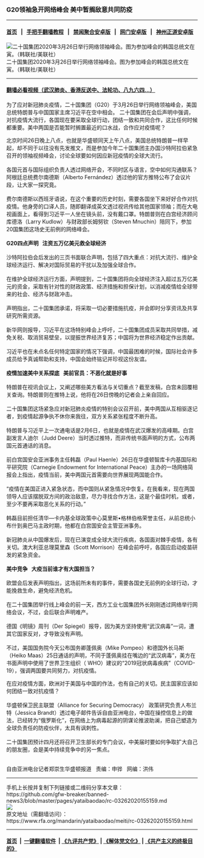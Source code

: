 ### G20领袖急开网络峰会  美中暂搁敌意共同防疫
------------------------

#### [首页](https://github.com/gfw-breaker/banned-news3/blob/master/README.md) &nbsp;&nbsp;|&nbsp;&nbsp; [手把手翻墙教程](https://github.com/gfw-breaker/guides/wiki) &nbsp;&nbsp;|&nbsp;&nbsp; [禁闻聚合安卓版](https://github.com/gfw-breaker/bn-android) &nbsp;&nbsp;|&nbsp;&nbsp; [网门安卓版](https://github.com/oGate2/oGate) &nbsp;&nbsp;|&nbsp;&nbsp; [神州正道安卓版](https://github.com/SzzdOgate/update) 



<div id="headerimg">
 <img alt="二十国集团2020年3月26日举行网络领袖峰会。图为参加峰会的韩国总统文在寅。（韩联社/美联社）" src="https://www.rfa.org/mandarin/yataibaodao/meiti/rc-03262020155159.html/hj-rc-0326.jpg/@@images/5eac61a3-660e-41e4-8c35-123c69fc9773.jpeg" title="二十国集团2020年3月26日举行网络领袖峰会。图为参加峰会的韩国总统文在寅。（韩联社/美联社）"/>
 <div id="headerimgcontents">
  <div id="headerimgcaption">
   <span>
    二十国集团2020年3月26日举行网络领袖峰会。图为参加峰会的韩国总统文在寅。（韩联社/美联社）
   </span>
   <!-- zoomattribute -->
  </div>
  <!-- headerimgcaption -->
 </div>
 <!-- headerimagecontents -->
</div>

<hr/>


#### [翻墙必看视频（武汉肺炎、香港反送中、法轮功、八九六四...）](https://github.com/gfw-breaker/banned-news3/blob/master/pages/link3.md)

<div id="storytext">
 <div>
  <div class="slot_header">
  </div>
 </div>
 <p>
  为了应对新冠肺炎疫情，二十国集团（G20）于3月26日举行网络领袖峰会，美国总统特朗普与中国国家主席习近平在空中相会。 二十国集团在会后声明中强调，对抗疫情大流行，各国现在要采取全球行动，团结一致和共同合作，这比任何时候都重要。美中两国是否能暂时搁置最近的口水战，合作应对疫情呢？
 </p>
 <p>
 </p>
 <p>
 </p>
 <p>
  北京时间26日晚上八点，也就是华盛顿同天上午八点，美国总统特朗普一样早起，却不同于以往没有先发推文，而是参加今年二十国集团主办国沙特阿拉伯紧急召开的领袖视频峰会，讨论全球要如何因应新冠疫情的全球大流行。
  <br/>
  <br/>
  各国元首与国际组织负责人透过网络开会，不同时区与语言，空中如何沟通联系？阿根廷总统费尔南德斯（Alberto Fernández）透过他的官方推特公布了会议片段，让大家一探究竟。
  <br/>
  <br/>
  费尔南德斯以西班牙语说，在这个重要的历史时刻，需要各国坐下来好好合作对抗疫情。他身旁的口译人员，随即翻译成英文透过视讯传给其他国家领袖；而在大电视画面上，看得到习近平一人坐在镜头前，没有戴口罩。特朗普则在白宫经济顾问库德洛（Larry Kudlow）与财政部长姆努钦（Steven Mnuchin）陪同下，参加20国集团这场史无前例的网络峰会。
  <br/>
  <br/>
  <b>
   G20四点声明   注资五万亿美元救全球经济
  </b>
  <br/>
  <br/>
  沙特阿拉伯会后发出的三页书面联合声明，包括了四大重点：对抗大流行、维护全球经济运行、解决对国际贸易的干扰以及加强全球合作。
  <br/>
  <br/>
  在维护全球经济运行方面，声明提到，二十国集团将向全球经济注入超过五万亿美元的资金，采取有针对性的财政政策、经济措施和担保计划，以消减疫情给全球带来的社会、经济与财政冲击。
  <br/>
  <br/>
  声明指出，二十国集团承诺，将采取一切必要措施抗疫，并会即时分享资讯及共享研究所需资源。
  <br/>
  <br/>
  新华网则报导，习近平在这场特别峰会上呼吁，二十国集团成员采取共同举措，减免关税、取消贸易壁垒，以提振世界经济复苏；中国将为世界经济稳定作出贡献。
  <br/>
  <br/>
  习近平也在未点名任何特定国家的情况下强调，中国最困难的时候，国际社会许多成员给予真诚帮助和支持，中国会始终铭记并珍视这份友谊。
  <br/>
  <br/>
  <b>
   疫情加速美中关系探底   美前官员：不恶化就是好事
  </b>
  <br/>
  <br/>
  特朗普在视讯会议上，又阐述哪些美方看法与关切重点？截至发稿，白宫未回覆相关查询。特朗普则在推特上说，他将在26日傍晚的记者会上亲自回应。
  <br/>
  <br/>
  二十国集团这场紧急应对新冠肺炎疫情的特别会议召开前，美中两国从互相驱逐记者，到疫情起源争执不休你来我往，双方关系紧张程度不断升高。
  <br/>
  <br/>
  特朗普与习近平上一次通电话是2月6日，也就是疫情在武汉爆发的高峰期。白宫副发言人迪尔（Judd Deere）当时透过推特，而非传统书面声明的方式，公布两国元首通话的消息。
  <br/>
  <br/>
  前白宫国安会亚洲事务主任韩磊（Paul Haenle）26日在华盛顿智库卡内基国际和平研究院（Carnegie Endowment for International Peace）主办的一场网络简报会上指出，疫情当前，美中两国元首需要向世界展现两国能合作。
  <br/>
  <br/>
  “疫情在美国正进入紧急状态，而中国则从紧急情况中恢复。在我看来，现在两国领导人应该摆脱双方间的政治敌意，尽力寻找合作方法，这是个最佳时机，或者，至少不要再采取恶化关系的行动。”
  <br/>
  <br/>
  韩磊目前担任清华—卡内基全球政策中心莫里斯•格林伯格荣誉主任，从前总统小布什到奥巴马主政时期，他都在白宫国安会主管亚洲事务。
  <br/>
  <br/>
  新冠肺炎从中国爆发后，现在已演变成全球大流行疾病，各国面对棘手疫情，各有关切。澳大利亚总理莫里森（Scott Morrison）在峰会前呼吁，各国应启动疫苗研发的紧急资金。
  <br/>
  <br/>
  <b>
   美中竞争   大疫当前谁才有大国担当？
  </b>
  <br/>
  <br/>
  欧盟会后发表声明指出，这场前所未有的事件，需要各国史无前例的全球行动，才能挽救生命，避免经济危机。
  <br/>
  <br/>
  在二十国集团举行线上峰会的前一天，西方工业七国集团外长刚刚透过网络举行网络会议，不过，会后联合声明难产。
  <br/>
  <br/>
  德国《明镜》周刊（Der Spiegel）报导，因为美方坚持使用“武汉病毒”一词，遭其它国家反对，才导致没有声明。
  <br/>
  <br/>
  不过，美国国务院今天公布国务卿蓬佩奥（Mike Pompeo）和德国外长马斯（Heiko Maas）25日通话的声明，不同于蓬佩奥挂在嘴边的“武汉病毒”，美方在书面声明中使用了世界卫生组织（ WHO）建议的“2019冠状病毒疾病”（COVID-19），强调两国要共同努力，对抗疫情。
 </p>
 <p>
  在应对疫情方面，欧洲对于美国与中国的作法，也有自己的关切。民主国家应该如何团结一致对抗疫情？
  <br/>
  <br/>
  华盛顿保卫民主联盟（Alliance for Securing Democracy） 政策研究负责人布兰特（Jessica Brandt）透过电子邮件告诉自由亚洲电台，中国在操控信息上的做法，已经转为“俄罗斯化”，在网络上为病毒起源的阴谋论推波助澜，把自己塑造为全球负责任的防疫伙伴，太具有讽刺性。
  <br/>
  <br/>
  二十国集团预计四月还将召开卫生部长的专门会议，中美届时要如何争取扩大自己的朋友圈，会是美中持续竞争中的另一焦点。
 </p>
 <p>
  <br/>
  自由亚洲电台记者郑崇生华盛顿报道   责编：申铧   网编：洪伟
  <br clear="all"/>
 </p>
</div>

<hr/>
手机上长按并复制下列链接或二维码分享本文章：<br/>
https://github.com/gfw-breaker/banned-news3/blob/master/pages/yataibaodao/rc-03262020155159.md <br/>
<a href='https://github.com/gfw-breaker/banned-news3/blob/master/pages/yataibaodao/rc-03262020155159.md'><img src='https://github.com/gfw-breaker/banned-news3/blob/master/pages/yataibaodao/rc-03262020155159.md.png'/></a> <br/>
原文地址（需翻墙访问）：https://www.rfa.org/mandarin/yataibaodao/meiti/rc-03262020155159.html


------------------------
#### [首页](https://github.com/gfw-breaker/banned-news3/blob/master/README.md) &nbsp;|&nbsp; [一键翻墙软件](https://github.com/gfw-breaker/nogfw/blob/master/README.md) &nbsp;| [《九评共产党》](https://github.com/gfw-breaker/9ping.md/blob/master/README.md#九评之一评共产党是什么) | [《解体党文化》](https://github.com/gfw-breaker/jtdwh.md/blob/master/README.md) | [《共产主义的终极目的》](https://github.com/gfw-breaker/gczydzjmd.md/blob/master/README.md)


<img src='http://gfw-breaker.win/banned-news3/pages/yataibaodao/rc-03262020155159.md' width='0px' height='0px'/>